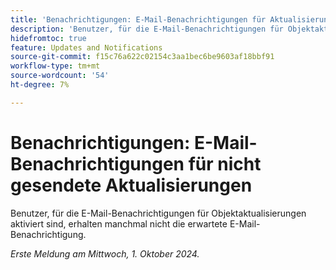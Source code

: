 ```yaml
---
title: 'Benachrichtigungen: E-Mail-Benachrichtigungen für Aktualisierungen, die nicht gesendet werden'
description: 'Benutzer, für die E-Mail-Benachrichtigungen für Objektaktualisierungen aktiviert sind, erhalten manchmal nicht die erwartete E-Mail-Benachrichtigung.'
hidefromtoc: true
feature: Updates and Notifications
source-git-commit: f15c76a622c02154c3aa1bec6be9603af18bbf91
workflow-type: tm+mt
source-wordcount: '54'
ht-degree: 7%

---
```


# Benachrichtigungen: E-Mail-Benachrichtigungen für nicht gesendete Aktualisierungen

Benutzer, für die E-Mail-Benachrichtigungen für Objektaktualisierungen aktiviert sind, erhalten manchmal nicht die erwartete E-Mail-Benachrichtigung.

_Erste Meldung am Mittwoch, 1. Oktober 2024._
